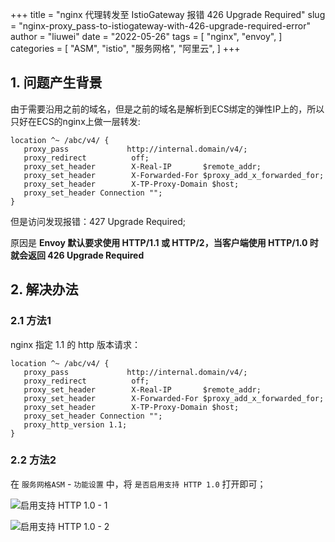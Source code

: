 +++
title = "nginx 代理转发至 IstioGateway 报错 426 Upgrade Required"
slug = "nginx-proxy_pass-to-istiogateway-with-426-upgrade-required-error"
author = "liuwei"
date = "2022-05-26"
tags = [
    "nginx",
    "envoy",
]
categories = [
    "ASM",
    "istio",
    "服务网格",
    "阿里云",
]
+++

## 1. 问题产生背景

由于需要沿用之前的域名，但是之前的域名是解析到ECS绑定的弹性IP上的，所以只好在ECS的nginx上做一层转发:

```nginx
location ^~ /abc/v4/ {
   proxy_pass             http://internal.domain/v4/;
   proxy_redirect          off;
   proxy_set_header        X-Real-IP       $remote_addr;
   proxy_set_header        X-Forwarded-For $proxy_add_x_forwarded_for;
   proxy_set_header        X-TP-Proxy-Domain $host;
   proxy_set_header Connection "";
}
```

但是访问发现报错：427 Upgrade Required;

原因是 **Envoy 默认要求使用 HTTP/1.1 或 HTTP/2，当客户端使用 HTTP/1.0 时就会返回 426 Upgrade Required**

## 2. 解决办法

### 2.1 方法1

nginx 指定 1.1 的 http 版本请求：

```nginx
location ^~ /abc/v4/ {
   proxy_pass             http://internal.domain/v4/;
   proxy_redirect          off;
   proxy_set_header        X-Real-IP       $remote_addr;
   proxy_set_header        X-Forwarded-For $proxy_add_x_forwarded_for;
   proxy_set_header        X-TP-Proxy-Domain $host;
   proxy_set_header Connection "";
   proxy_http_version 1.1;
}
```

### 2.2 方法2

在 `服务网格ASM` - `功能设置` 中，将 `是否启用支持 HTTP 1.0` 打开即可；

![启用支持 HTTP 1.0 - 1](https://static.liuwei.co/202210/1665741682.png)

![启用支持 HTTP 1.0 - 2](https://static.liuwei.co/202210/1665741763.png)



